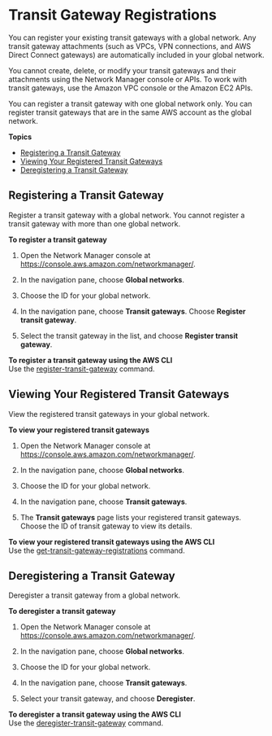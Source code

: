 # Transit Gateway Registrations<a name="tgw-registrations"></a>

You can register your existing transit gateways with a global network\. Any transit gateway attachments \(such as VPCs, VPN connections, and AWS Direct Connect gateways\) are automatically included in your global network\.

You cannot create, delete, or modify your transit gateways and their attachments using the Network Manager console or APIs\. To work with transit gateways, use the Amazon VPC console or the Amazon EC2 APIs\.

You can register a transit gateway with one global network only\. You can register transit gateways that are in the same AWS account as the global network\.

**Topics**
+ [Registering a Transit Gateway](#register-tgw)
+ [Viewing Your Registered Transit Gateways](#view-registered-tgws)
+ [Deregistering a Transit Gateway](#deregister-tgw)

## Registering a Transit Gateway<a name="register-tgw"></a>

Register a transit gateway with a global network\. You cannot register a transit gateway with more than one global network\.

**To register a transit gateway**

1. Open the Network Manager console at [https://console\.aws\.amazon\.com/networkmanager/](https://console.aws.amazon.com/networkmanager/)\. 

1. In the navigation pane, choose **Global networks**\.

1. Choose the ID for your global network\.

1. In the navigation pane, choose **Transit gateways**\. Choose **Register transit gateway**\.

1. Select the transit gateway in the list, and choose **Register transit gateway**\.

**To register a transit gateway using the AWS CLI**  
Use the [register\-transit\-gateway](https://docs.aws.amazon.com/cli/latest/reference/networkmanager/register-transit-gateway.html) command\.

## Viewing Your Registered Transit Gateways<a name="view-registered-tgws"></a>

View the registered transit gateways in your global network\.

**To view your registered transit gateways**

1. Open the Network Manager console at [https://console\.aws\.amazon\.com/networkmanager/](https://console.aws.amazon.com/networkmanager/)\. 

1. In the navigation pane, choose **Global networks**\.

1. Choose the ID for your global network\.

1. In the navigation pane, choose **Transit gateways**\.

1. The **Transit gateways** page lists your registered transit gateways\. Choose the ID of transit gateway to view its details\.

**To view your registered transit gateways using the AWS CLI**  
Use the [get\-transit\-gateway\-registrations](https://docs.aws.amazon.com/cli/latest/reference/networkmanager/get-transit-gateway-registrations.html) command\.

## Deregistering a Transit Gateway<a name="deregister-tgw"></a>

Deregister a transit gateway from a global network\.

**To deregister a transit gateway**

1. Open the Network Manager console at [https://console\.aws\.amazon\.com/networkmanager/](https://console.aws.amazon.com/networkmanager/)\. 

1. In the navigation pane, choose **Global networks**\.

1. Choose the ID for your global network\.

1. In the navigation pane, choose **Transit gateways**\. 

1. Select your transit gateway, and choose **Deregister**\.

**To deregister a transit gateway using the AWS CLI**  
Use the [deregister\-transit\-gateway](https://docs.aws.amazon.com/cli/latest/reference/networkmanager/deregister-transit-gateway.html) command\.